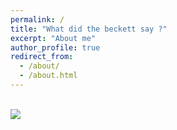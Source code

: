 ```yaml
---
permalink: /
title: "What did the beckett say ?"
excerpt: "About me"
author_profile: true
redirect_from: 
  - /about/
  - /about.html
---
```


<br/><img src='/images/backet.png'>
